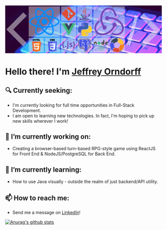 ![Jeffreyo3 Banner](/assets/jeffreyo3_banner.png)
# Hello there! I'm [Jeffrey Orndorff](https://www.linkedin.com/in/jeffrey-orndorff/)

## 🔍 Currently seeking:

*   I'm currently looking for full time opportunities in Full-Stack Development.
*   I am open to learning new technologies. In fact, I'm hoping to pick up new skills wherever I work!

## 🔭 I’m currently working on:

*   Creating a browser-based turn-based RPG-style game using ReactJS for Front End & NodeJS/PostgreSQL for Back End.

## 🌱 I’m currently learning:

*   How to use Java visually - outside the realm of just backend/API utility.

## 📫 How to reach me:

*   Send me a message on [LinkedIn](https://www.linkedin.com/in/jeffrey-orndorff/)!

[![Anurag's github stats](https://github-readme-stats.vercel.app/api?username=jeffreyo3&theme=nightowl&show_icons=true&hide=issues)](https://github.com/anuraghazra/github-readme-stats)


<!--
**Jeffreyo3/jeffreyo3** is a ✨ _special_ ✨ repository because its `README.md` (this file) appears on your GitHub profile.
[![Top Langs](https://github-readme-stats.vercel.app/api/top-langs/?username=jeffreyo3&layout=compact&theme=nightowl)](https://github.com/jeffreyo3/github-readme-stats)</br>


Here are some ideas to get you started:

- 🔭 I’m currently working on ...
- 🌱 I’m currently learning ...
- 👯 I’m looking to collaborate on ...
- 🤔 I’m looking for help with ...
- 💬 Ask me about ...
- 📫 How to reach me: ...
- 😄 Pronouns: ...
- ⚡ Fun fact: ...
-->
